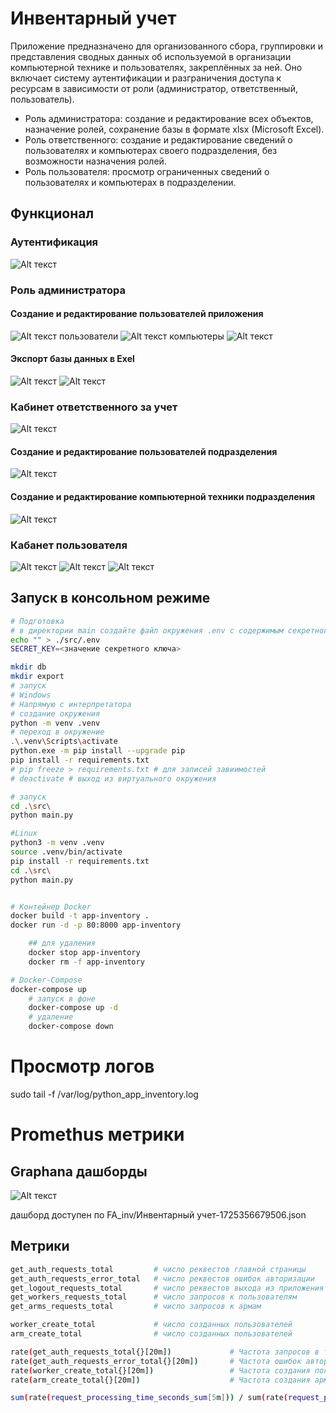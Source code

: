 # Инвентарный учет

Приложение предназначено для организованного сбора, группировки и представления сводных данных об используемой в организации компьютерной технике и пользователях, закреплённых за ней. Оно включает систему аутентификации и разграничения доступа к ресурсам в зависимости от роли (администратор, ответственный, пользователь).
- Роль администратора: создание и редактирование всех объектов, назначение ролей, сохранение базы в формате xlsx (Microsoft Excel).
- Роль ответственного: создание и редактирование сведений о пользователях и компьютерах своего подразделения, без возможности назначения ролей.
- Роль пользователя: просмотр ограниченных сведений о пользователях и компьютерах в подразделении.

## Функционал

### Аутентификация

![Alt текст](.md/1.jpg)

### Роль администратора
#### Создание и редактирование пользователей приложения
![Alt текст](.md/2.jpg)
пользователи
![Alt текст](.md/2_2.jpg)
компьютеры
![Alt текст](.md/3.jpg)

#### Экспорт базы данных в Exel
![Alt текст](.md/4.jpg)
![Alt текст](.md/5.jpg)

### Кабинет ответственного за учет
![Alt текст](.md/6.jpg)
#### Создание и редактирование пользователей подразделения
![Alt текст](.md/7.jpg)
#### Создание и редактирование компьютерной техники подразделения
![Alt текст](.md/8.jpg)


### Кабанет пользователя
![Alt текст](.md/9.jpg)
![Alt текст](.md/10.jpg)
![Alt текст](.md/11.jpg)

## Запуск в консольном режиме

```bash
# Подготовка
# в директории main создайте файл окружения .env с содержимым секретного ключа для генерации токена
echo "" > ./src/.env
SECRET_KEY=<значение секретного ключа>

mkdir db
mkdir export
# запуск
# Windows
# Напрямую с интерпретатора
# создание окружения
python -m venv .venv
# переход в окружение
.\.venv\Scripts\activate
python.exe -m pip install --upgrade pip
pip install -r requirements.txt
# pip freeze > requirements.txt # для записей завиимостей 
# deactivate # выход из виртуального окружения

# запуск
cd .\src\
python main.py

#Linux
python3 -m venv .venv
source .venv/bin/activate
pip install -r requirements.txt
cd .\src\
python main.py


# Контейнер Docker
docker build -t app-inventory .
docker run -d -p 80:8000 app-inventory 

    ## для удаления
    docker stop app-inventory 
    docker rm -f app-inventory

# Docker-Compose
docker-compose up
    # запуск в фоне
    docker-compose up -d
    # удаление
    docker-compose down

```

# Просмотр логов
sudo tail -f /var/log/python_app_inventory.log


# Promethus метрики
## Graphana дашборды 
![Alt текст](.md/12.jpg)

дашборд доступен по FA_inv/Инвентарный учет-1725356679506.json

## Метрики
```bash
get_auth_requests_total         # число реквестов главной страницы
get_auth_requests_error_total   # число реквестов ошибок авторизации
get_logout_requests_total       # число реквестов выхода из приложения
get_workers_requests_total      # число запросов к пользователям
get_arms_requests_total         # число запросов к армам

worker_create_total             # число созданных пользователей
arm_create_total                # число созданных пользователей

rate(get_auth_requests_total{}[20m])             # Частота запросов в течение 5 минут
rate(get_auth_requests_error_total{}[20m])       # Частота ошибок авторизации
rate(worker_create_total{}[20m])                 # Частота создания пользователей
rate(arm_create_total{}[20m])                    # Частота создания армов

sum(rate(request_processing_time_seconds_sum[5m])) / sum(rate(request_processing_time_seconds_count[5m]))     # Средняя время обработки запроса за 5 минут



